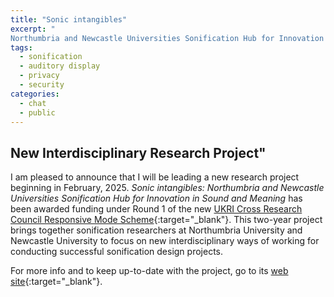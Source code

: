 ```yaml
---
title: "Sonic intangibles"
excerpt: "
Northumbria and Newcastle Universities Sonification Hub for Innovation in Sound and Meaning"
tags:
  - sonification
  - auditory display
  - privacy
  - security
categories:
  - chat
  - public
---
```


## New Interdisciplinary Research Project"

I am pleased to announce that I will be leading a new research project beginning in February, 2025. *Sonic intangibles: Northumbria and Newcastle Universities Sonification Hub for Innovation in Sound and Meaning* has been awarded funding under Round 1 of the new [UKRI Cross Research Council Responsive Mode Scheme](https://www.ukri.org/news/first-projects-from-ukris-new-interdisciplinary-scheme-announced/){:target="_blank"}. This two-year project brings together sonification researchers at Northumbria University and Newcastle University to focus on new interdisciplinary ways of working for conducting successful sonification design projects.

For more info and to keep up-to-date with the project, go to its [web site](https://sonicintangibles.github.io){:target="_blank"}.